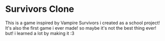 # Survivors Clone
This is a game inspired by Vampire Survivors i created as a school project!
It's also the first game i ever made! so maybe it's not the best thing ever! but! i learned a lot by making it :3
